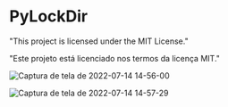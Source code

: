 # PyLockDir

"This project is licensed under the MIT License."

"Este projeto está licenciado nos termos da licença MIT."


![Captura de tela de 2022-07-14 14-56-00](https://user-images.githubusercontent.com/79322362/179050887-0a07e4e4-acd7-436c-ae12-6c33f500e403.png)


![Captura de tela de 2022-07-14 14-57-29](https://user-images.githubusercontent.com/79322362/179050986-fa476013-15e1-40db-b2ab-46eac804d786.png)

